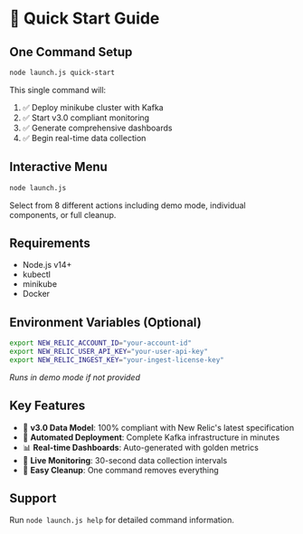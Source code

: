 # 🚀 Quick Start Guide

## One Command Setup

```bash
node launch.js quick-start
```

This single command will:
1. ✅ Deploy minikube cluster with Kafka
2. ✅ Start v3.0 compliant monitoring
3. ✅ Generate comprehensive dashboards
4. ✅ Begin real-time data collection

## Interactive Menu

```bash
node launch.js
```

Select from 8 different actions including demo mode, individual components, or full cleanup.

## Requirements

- Node.js v14+
- kubectl
- minikube  
- Docker

## Environment Variables (Optional)

```bash
export NEW_RELIC_ACCOUNT_ID="your-account-id"
export NEW_RELIC_USER_API_KEY="your-user-api-key" 
export NEW_RELIC_INGEST_KEY="your-ingest-license-key"
```

*Runs in demo mode if not provided*

## Key Features

- 🎯 **v3.0 Data Model**: 100% compliant with New Relic's latest specification
- 🚀 **Automated Deployment**: Complete Kafka infrastructure in minutes
- 📊 **Real-time Dashboards**: Auto-generated with golden metrics
- 🔄 **Live Monitoring**: 30-second data collection intervals
- 🧹 **Easy Cleanup**: One command removes everything

## Support

Run `node launch.js help` for detailed command information.